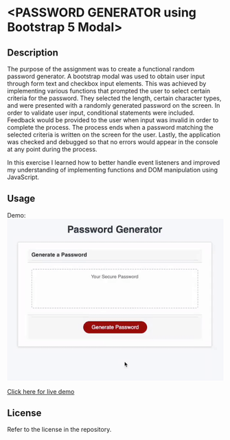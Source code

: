 # <PASSWORD GENERATOR using Bootstrap 5 Modal>

## Description

The purpose of the assignment was to create a functional random password generator. A bootstrap modal was used to obtain user input through form text and checkbox input elements. This was achieved by implementing various functions that prompted the user to select certain criteria for the password. They selected the length, certain character types, and were presented with a randomly generated password on the screen. In order to validate user input, conditional statements were included. Feedback would be provided to the user when input was invalid in order to complete the process. The process ends when a password matching the selected criteria is written on the screen for the user. Lastly, the application was checked and debugged so that no errors would appear in the console at any point during the process.

In this exercise I learned how to better handle event listeners and improved my understanding of implementing functions and DOM manipulation using JavaScript.

## Usage

Demo:
<img src="https://github.com/myrojoylee/password-generating-web-app/blob/main/Assets/password_generator_app.gif" width = "700" />

[Click here for live demo](https://myrojoylee.github.io/password-generating-web-app/)

## License

Refer to the license in the repository.
